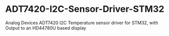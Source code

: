 # ADT7420-I2C-Sensor-Driver-STM32
Analog Devices ADT7420 I2C Temperature sensor driver for STM32, with Output to an HD44780U based display
